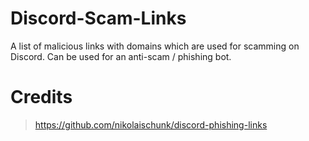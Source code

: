 # Discord-Scam-Links
A list of malicious links with domains which are used for scamming on Discord. Can be used for an anti-scam / phishing bot.

# Credits
> https://github.com/nikolaischunk/discord-phishing-links
